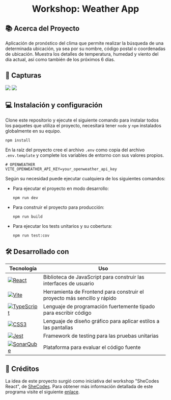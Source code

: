 <h1 align="center">Workshop: Weather App</h1>

## 📚 Acerca del Proyecto

Aplicación de pronóstico del clima que permite realizar la búsqueda de una determinada ubicación, ya sea por su nombre, código postal o coordenadas de ubicación. Muestra los detalles de temperatura, humedad y viento del día actual, así como también de los próximos 6 días.

## 📸 Capturas

<img src="./public/weather_daymode.gif" />

<img src="./public/weather_nightmode.gif" />

## 💻 Instalación y configuración

Clone este repositorio y ejecute el siguiente comando para instalar todos los paquetes que utiliza el proyecto, necesitará tener `node` y `npm` instalados globalmente en su equipo.

```
npm install
```

En la raíz del proyecto cree el archivo `.env` como copia del archivo `.env.template` y complete los variables de entorno con sus valores propios.

```env
# OPENWEATHER
VITE_OPENWEATHER_API_KEY=your_openweather_api_key
```

Según su necesidad puede ejecutar cualquiera de los siguientes comandos:

- Para ejecutar el proyecto en modo desarrollo:

  ```
  npm run dev
  ```

- Para construir el proyecto para producción:

  ```
  npm run build
  ```

- Para ejecutar los tests unitarios y su cobertura:

  ```
  npm run test:cov
  ```

## 🛠️ Desarrollado con

| Tecnología     | Uso                                                                                                                  |
| -------------- | -------------------------------------------------------------------------------------------------------------------- |
| [![React](https://img.shields.io/badge/React-20232A?style=for-the-badge&logo=react&logoColor=61DAFB)](https://es.reactjs.org)                              | Biblioteca de JavaScript para construir las interfaces de usuario |
| [![Vite](https://img.shields.io/badge/vite-%23646CFF.svg?style=for-the-badge&logo=vite&logoColor=white)](https://vitejs.dev)                               | Herramienta de Frontend para construir el proyecto más sencillo y rápido |
| [![TypeScript](https://img.shields.io/badge/typescript-%23007ACC.svg?style=for-the-badge&logo=typescript&logoColor=white)](https://www.typescriptlang.org) | Lenguaje de programación fuertemente tipado para escribir código |
| [![CSS3](https://img.shields.io/badge/css3-%231572B6.svg?style=for-the-badge&logo=css3&logoColor=white)](https://developer.mozilla.org/es/docs/Web/CSS)    | Lenguaje de diseño gráfico para aplicar estilos a las pantallas |
| [![Jest](https://img.shields.io/badge/-jest-%23C21325?style=for-the-badge&logo=jest&logoColor=white)](https://jestjs.io/docs/getting-started)              | Framework de testing para las pruebas unitarias |
| [![SonarQube](https://img.shields.io/badge/SonarQube-black?style=for-the-badge&logo=sonarqube&logoColor=4E9BCD)](https://docs.sonarqube.org/latest/)       | Plataforma para evaluar el código fuente |

## 📝 Créditos

La idea de este proyecto surgió como iniciativa del workshop "SheCodes React", de [SheCodes](https://www.shecodes.io). Para obtener más información detallada de este programa visite el siguiente [enlace](https://www.shecodes.io/react).
